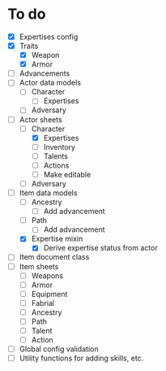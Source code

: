 To do 
=====
- [x] Expertises config
- [x] Traits
  - [x] Weapon
  - [x] Armor
- [ ] Advancements
- [ ] Actor data models
  - [ ] Character
    - [ ] Expertises
  - [ ] Adversary
- [ ] Actor sheets
  - [ ] Character
    - [x] Expertises
    - [ ] Inventory
    - [ ] Talents
    - [ ] Actions
    - [ ] Make editable
  - [ ] Adversary
- [ ] Item data models
  - [ ] Ancestry
    - [ ] Add advancement
  - [ ] Path
    - [ ] Add advancement
  - [x] Expertise mixin
    - [x] Derive expertise status from actor
- [ ] Item document class
- [ ] Item sheets
    - [ ] Weapons
    - [ ] Armor
    - [ ] Equipment
    - [ ] Fabrial
    - [ ] Ancestry
    - [ ] Path
    - [ ] Talent
    - [ ] Action
- [ ] Global config validation
- [ ] Utility functions for adding skills, etc.
